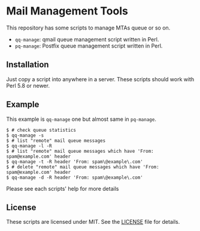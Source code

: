 Mail Management Tools
=====================

This repository has some scripts to manage MTAs queue or so on.

- `qq-manage`: qmail queue management script written in Perl.
- `pq-manage`: Postfix queue management script written in Perl.

## Installation
Just copy a script into anywhere in a server. These scripts should work with Perl 5.8 or newer.

## Example

This example is `qq-manage` one but almost same in `pq-manage`.

```shellsession
$ # check queue statistics
$ qq-manage -s
$ # list "remote" mail queue messages
$ qq-manage -l -R
$ # list "remote" mail queue messages which have 'From: spam@example.com' header
$ qq-manage -t -R header 'From: spam\@example\.com'
$ # delete "remote" mail queue messages which have 'From: spam@example.com' header
$ qq-manage -d -R header 'From: spam\@example\.com'
```

Please see each scripts' help for more details

## License
These scripts are licensed under MIT. See the [LICENSE][license] file for details.

[license]: https://github.com/tsukaeru/mail-management-scripts/blob/master/LICENSE
